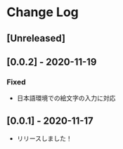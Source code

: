 # Change Log

## [Unreleased]

## [0.0.2] - 2020-11-19
### Fixed
- 日本語環境での絵文字の入力に対応

## [0.0.1] - 2020-11-17
- リリースしました！
